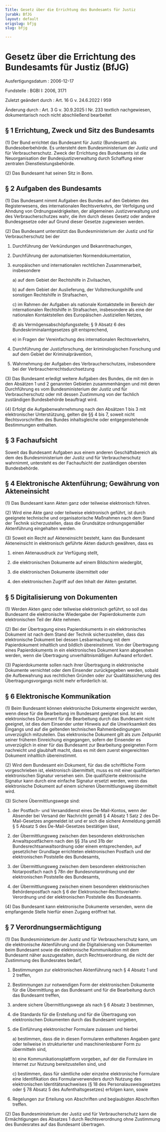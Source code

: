 ```yaml
---
Title: Gesetz über die Errichtung des Bundesamts für Justiz
jurabk: BfJG
layout: default
origslug: bfjg
slug: bfjg

---
```


# Gesetz über die Errichtung des Bundesamts für Justiz (BfJG)

Ausfertigungsdatum
:   2006-12-17

Fundstelle
:   BGBl I: 2006, 3171

Zuletzt geändert durch
:   Art. 16 G v. 24.6.2022 I 959

Änderung durch
:   Art. 3 G v. 30.9.2025 I Nr. 233 textlich nachgewiesen, dokumentarisch noch nicht abschließend bearbeitet



## § 1 Errichtung, Zweck und Sitz des Bundesamts

(1) Der Bund errichtet das Bundesamt für Justiz (Bundesamt) als Bundesoberbehörde. Es untersteht dem Bundesministerium der Justiz und für Verbraucherschutz. Zweck der Errichtung des Bundesamts ist die Neuorganisation der Bundesjustizverwaltung durch Schaffung einer zentralen Dienstleistungsbehörde.

(2) Das Bundesamt hat seinen Sitz in Bonn.


## § 2 Aufgaben des Bundesamts

(1) Das Bundesamt nimmt Aufgaben des Bundes auf den Gebieten des Registerwesens, des internationalen Rechtsverkehrs, der Verfolgung und Ahndung von Ordnungswidrigkeiten, der allgemeinen Justizverwaltung und des Verbraucherschutzes wahr, die ihm durch dieses Gesetz oder andere Bundesgesetze oder auf Grund dieser Gesetze zugewiesen werden.

(2) Das Bundesamt unterstützt das Bundesministerium der Justiz und für Verbraucherschutz bei der

1.  Durchführung der Verkündungen und Bekanntmachungen,


2.  Durchführung der automatisierten Normendokumentation,


3.  europäischen und internationalen rechtlichen Zusammenarbeit, insbesondere

    a)  auf dem Gebiet der Rechtshilfe in Zivilsachen,


    b)  auf dem Gebiet der Auslieferung, der Vollstreckungshilfe und sonstigen Rechtshilfe in Strafsachen,


    c)  im Rahmen der Aufgaben als nationale Kontaktstelle im Bereich der internationalen Rechtshilfe in Strafsachen, insbesondere als eine der nationalen Kontaktstellen des Europäischen Justiziellen Netzes,


    d)  als Vermögensabschöpfungsstelle; § 9 Absatz 6 des Bundeskriminalamtgesetzes gilt entsprechend,


    e)  in Fragen der Vereinfachung des internationalen Rechtsverkehrs,





4.  Durchführung der Justizforschung, der kriminologischen Forschung und auf dem Gebiet der Kriminalprävention,


5.  Wahrnehmung der Aufgaben des Verbraucherschutzes, insbesondere bei der Verbraucherrechtsdurchsetzung




(3) Das Bundesamt erledigt weitere Aufgaben des Bundes, die mit den in den Absätzen 1 und 2 genannten Gebieten zusammenhängen und mit deren Durchführung es vom Bundesministerium der Justiz und für Verbraucherschutz oder mit dessen Zustimmung von der fachlich zuständigen Bundesbehörde beauftragt wird.

(4) Erfolgt die Aufgabenwahrnehmung nach den Absätzen 1 bis 3 mit elektronischer Unterstützung, gelten die §§ 4 bis 7, soweit nicht Rechtsvorschriften des Bundes inhaltsgleiche oder entgegenstehende Bestimmungen enthalten.


## § 3 Fachaufsicht

Soweit das Bundesamt Aufgaben aus einem anderen Geschäftsbereich als dem des Bundesministerium der Justiz und für Verbraucherschutz wahrnimmt, untersteht es der Fachaufsicht der zuständigen obersten Bundesbehörde.


## § 4 Elektronische Aktenführung; Gewährung von Akteneinsicht

(1) Das Bundesamt kann Akten ganz oder teilweise elektronisch führen.

(2) Wird eine Akte ganz oder teilweise elektronisch geführt, ist durch geeignete technische und organisatorische Maßnahmen nach dem Stand der Technik sicherzustellen, dass die Grundsätze ordnungsgemäßer Aktenführung eingehalten werden.

(3) Soweit ein Recht auf Akteneinsicht besteht, kann das Bundesamt Akteneinsicht in elektronisch geführte Akten dadurch gewähren, dass es

1.  einen Aktenausdruck zur Verfügung stellt,


2.  die elektronischen Dokumente auf einem Bildschirm wiedergibt,


3.  die elektronischen Dokumente übermittelt oder


4.  den elektronischen Zugriff auf den Inhalt der Akten gestattet.





## § 5 Digitalisierung von Dokumenten

(1) Werden Akten ganz oder teilweise elektronisch geführt, so soll das Bundesamt die elektronische Wiedergabe der Papierdokumente zum elektronischen Teil der Akte nehmen.

(2) Bei der Übertragung eines Papierdokuments in ein elektronisches Dokument ist nach dem Stand der Technik sicherzustellen, dass das elektronische Dokument bei dessen Lesbarmachung mit dem Papierdokument inhaltlich und bildlich übereinstimmt. Von der Übertragung eines Papierdokuments in ein elektronisches Dokument kann abgesehen werden, wenn die Übertragung unverhältnismäßigen Aufwand erfordert.

(3) Papierdokumente sollen nach ihrer Übertragung in elektronische Dokumente vernichtet oder dem Einsender zurückgegeben werden, sobald die Aufbewahrung aus rechtlichen Gründen oder zur Qualitätssicherung des Übertragungsvorgangs nicht mehr erforderlich ist.


## § 6 Elektronische Kommunikation

(1) Beim Bundesamt können elektronische Dokumente eingereicht werden, wenn diese für die Bearbeitung im Bundesamt geeignet sind. Ist ein elektronisches Dokument für die Bearbeitung durch das Bundesamt nicht geeignet, ist dies dem Einsender unter Hinweis auf die Unwirksamkeit des Eingangs und auf die geltenden technischen Rahmenbedingungen unverzüglich mitzuteilen. Das elektronische Dokument gilt als zum Zeitpunkt seiner früheren Einreichung eingegangen, sofern der Einsender es unverzüglich in einer für das Bundesamt zur Bearbeitung geeigneten Form nachreicht und glaubhaft macht, dass es mit dem zuerst eingereichten Dokument inhaltlich übereinstimmt.

(2) Wird dem Bundesamt ein Dokument, für das die schriftliche Form vorgeschrieben ist, elektronisch übermittelt, muss es mit einer qualifizierten elektronischen Signatur versehen sein. Die qualifizierte elektronische Signatur kann durch eine einfache Signatur ersetzt werden, wenn das elektronische Dokument auf einem sicheren Übermittlungsweg übermittelt wird.

(3) Sichere Übermittlungswege sind:

1.  der Postfach- und Versanddienst eines De-Mail-Kontos, wenn der Absender bei Versand der Nachricht gemäß § 4 Absatz 1 Satz 2 des
    De-Mail-Gesetzes                    angemeldet ist und er sich die sichere Anmeldung gemäß § 5 Absatz 5 des
    De-Mail-Gesetzes                    bestätigen lässt,


2.  der Übermittlungsweg zwischen den besonderen elektronischen Anwaltspostfächern nach den §§ 31a und 31b der Bundesrechtsanwaltsordnung oder einem entsprechenden, auf gesetzlicher Grundlage errichteten elektronischen Postfach und der elektronischen Poststelle des Bundesamts,


3.  der Übermittlungsweg zwischen dem besonderen elektronischen Notarpostfach nach § 78n der Bundesnotarordnung und der elektronischen Poststelle des Bundesamts,


4.  der Übermittlungsweg zwischen einem besonderen elektronischen Behördenpostfach nach § 6 der Elektronischer-Rechtsverkehr-Verordnung und der elektronischen Poststelle des Bundesamts.




(4) Das Bundesamt kann elektronische Dokumente versenden, wenn die empfangende Stelle hierfür einen Zugang eröffnet hat.


## § 7 Verordnungsermächtigung

(1) Das Bundesministerium der Justiz und für Verbraucherschutz kann, um die elektronische Aktenführung und die Digitalisierung von Dokumenten beim Bundesamt sowie die elektronische Kommunikation mit dem Bundesamt näher auszugestalten, durch Rechtsverordnung, die nicht der Zustimmung des Bundesrates bedarf,

1.  Bestimmungen zur elektronischen Aktenführung nach § 4 Absatz 1 und 2 treffen,


2.  Bestimmungen zur notwendigen Form der elektronischen Dokumente für die Übermittlung an das Bundesamt und für die Bearbeitung durch das Bundesamt treffen,


3.  andere sichere Übermittlungswege als nach § 6 Absatz 3 bestimmen,


4.  die Standards für die Erstellung und für die Übertragung von elektronischen Dokumenten durch das Bundesamt vorgeben,


5.  die Einführung elektronischer Formulare zulassen und hierbei

    a)  bestimmen, dass die in diesen Formularen enthaltenen Angaben ganz oder teilweise in strukturierter und maschinenlesbarer Form zu übermitteln sind,


    b)  eine Kommunikationsplattform vorgeben, auf der die Formulare im Internet zur Nutzung bereitzustellen sind, und


    c)  bestimmen, dass für sämtliche oder einzelne elektronische Formulare eine Identifikation des Formularverwenders durch Nutzung des elektronischen Identitätsnachweises (§ 18 des Personalausweisgesetzes oder § 78 Absatz 5 des Aufenthaltsgesetzes) erfolgen kann, sowie





6.  Regelungen zur Erteilung von Abschriften und beglaubigten Abschriften treffen.




(2) Das Bundesministerium der Justiz und für Verbraucherschutz kann die Ermächtigungen des Absatzes 1 durch Rechtsverordnung ohne Zustimmung des Bundesrates auf das Bundesamt übertragen.

